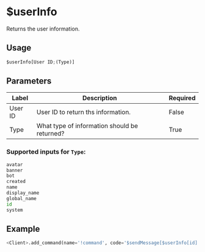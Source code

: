 # $userInfo
Returns the user information.

## Usage
```py
$userInfo[User ID;(Type)]
```

## Parameters
| Label | Description | Required |
| ----- | ----------- | -------- |
| User ID | User ID to return ths information. | False |
| Type | What type of information should be returned? | True |

### Supported inputs for `Type`:
```py
avatar
banner
bot
created
name
display_name
global_name
id
system
```

## Example
```py
<Client>.add_command(name='!command', code='$sendMessage[$userInfo[id]')
```
